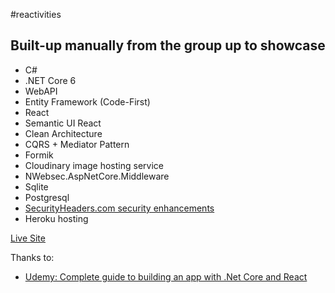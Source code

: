 #reactivities
## Built-up manually from the group up to showcase

- C#
- .NET Core 6
- WebAPI
- Entity Framework (Code-First)
- React
- Semantic UI React
- Clean Architecture
- CQRS + Mediator Pattern
- Formik
- Cloudinary image hosting service
- NWebsec.AspNetCore.Middleware
- Sqlite
- Postgresql
- [SecurityHeaders.com security enhancements](https://securityheaders.com/?q=https%3A%2F%2Fsidemotion-reactivities.herokuapp.com%2F&followRedirects=on)
- Heroku hosting

[Live Site](https://sidemotion-reactivities.herokuapp.com/)

Thanks to:
* [Udemy: Complete guide to building an app with .Net Core and React](https://www.udemy.com/course/complete-guide-to-building-an-app-with-net-core-and-react)
